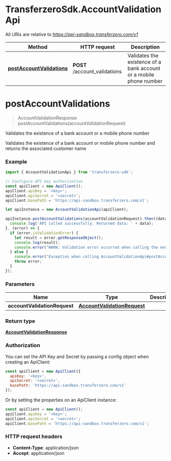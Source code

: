 # TransferzeroSdk.AccountValidationApi

All URIs are relative to *https://api-sandbox.transferzero.com/v1*

Method | HTTP request | Description
------------- | ------------- | -------------
[**postAccountValidations**](AccountValidationApi.md#postAccountValidations) | **POST** /account_validations | Validates the existence of a bank account or a mobile phone number


<a name="postAccountValidations"></a>
# **postAccountValidations**
> AccountValidationResponse postAccountValidations(accountValidationRequest)

Validates the existence of a bank account or a mobile phone number

Validates the existence of a bank account or mobile phone number and returns the associated customer name

### Example
```javascript
import { AccountValidationApi } from 'transferzero-sdk';

// Configure API key authorization
const apiClient = new ApiClient();
apiClient.apiKey = '<key>';
apiClient.apiSecret = '<secret>';
apiClient.basePath = 'https://api-sandbox.transferzero.com/v1';

let apiInstance = new AccountValidationApi(apiClient);

apiInstance.postAccountValidations(accountValidationRequest).then((data) => {
  console.log('API called successfully. Returned data: ' + data);
}, (error) => {
  if (error.isValidationError) {
    let result = error.getResponseObject();
    console.log(result);
    console.error("WARN: Validation error occurred when calling the endpoint");
  } else {
    console.error("Exception when calling AccountValidationApi#postAccountValidations");
    throw error;
  }
});

```

### Parameters

Name | Type | Description  | Notes
------------- | ------------- | ------------- | -------------
 **accountValidationRequest** | [**AccountValidationRequest**](AccountValidationRequest.md)|  | 

### Return type

[**AccountValidationResponse**](AccountValidationResponse.md)

### Authorization

You can set the API Key and Secret by passing a config object when creating an ApiClient:

```js
const apiClient = new ApiClient({
  apiKey: '<key>',
  apiSecret: '<secret>',
  basePath: 'https://api-sandbox.transferzero.com/v1'
});
```

Or by setting the properties on an ApiClient instance:

```js
const apiClient = new ApiClient();
apiClient.apiKey = '<key>';
apiClient.apiSecret = '<secret>';
apiClient.basePath = 'https://api-sandbox.transferzero.com/v1';
```

### HTTP request headers

 - **Content-Type**: application/json
 - **Accept**: application/json

